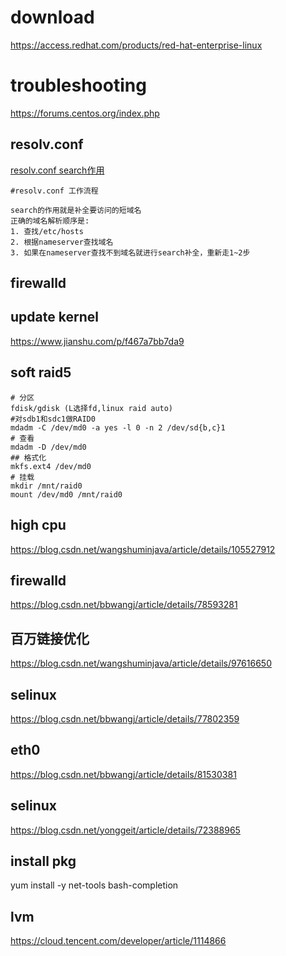 # download
https://access.redhat.com/products/red-hat-enterprise-linux

# troubleshooting
https://forums.centos.org/index.php

## resolv.conf
[resolv.conf search作用](https://www.cnblogs.com/zhrngM/p/9935540.html)
```
#resolv.conf 工作流程

search的作用就是补全要访问的短域名
正确的域名解析顺序是:
1. 查找/etc/hosts
2. 根据nameserver查找域名
3. 如果在nameserver查找不到域名就进行search补全，重新走1~2步
```

## firewalld
[](https://blog.csdn.net/weixin_34163741/article/details/94649059)

## update kernel
https://www.jianshu.com/p/f467a7bb7da9

## soft raid5
```
# 分区 
fdisk/gdisk (L选择fd,linux raid auto)
#对sdb1和sdc1做RAID0
mdadm -C /dev/md0 -a yes -l 0 -n 2 /dev/sd{b,c}1
# 查看
mdadm -D /dev/md0
## 格式化
mkfs.ext4 /dev/md0
# 挂载
mkdir /mnt/raid0
mount /dev/md0 /mnt/raid0
```
## high cpu
https://blog.csdn.net/wangshuminjava/article/details/105527912



## firewalld
[](https://blog.csdn.net/weixin_34163741/article/details/94649059)


https://blog.csdn.net/bbwangj/article/details/78593281


## 百万链接优化
https://blog.csdn.net/wangshuminjava/article/details/97616650

## selinux
https://blog.csdn.net/bbwangj/article/details/77802359


## eth0
https://blog.csdn.net/bbwangj/article/details/81530381


## selinux
https://blog.csdn.net/yonggeit/article/details/72388965



## install pkg
yum install -y net-tools bash-completion

## lvm
https://cloud.tencent.com/developer/article/1114866